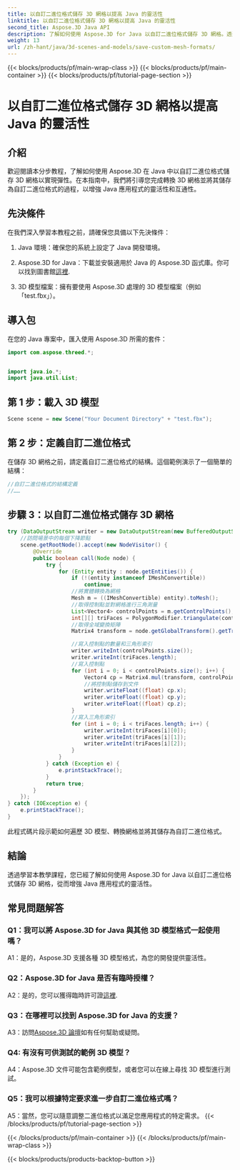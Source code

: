 ```yaml
---
title: 以自訂二進位格式儲存 3D 網格以提高 Java 的靈活性
linktitle: 以自訂二進位格式儲存 3D 網格以提高 Java 的靈活性
second_title: Aspose.3D Java API
description: 了解如何使用 Aspose.3D for Java 以自訂二進位格式儲存 3D 網格。透過此逐步教程增強 Java 應用程式的靈活性。
weight: 13
url: /zh-hant/java/3d-scenes-and-models/save-custom-mesh-formats/
---
```


{{< blocks/products/pf/main-wrap-class >}}
{{< blocks/products/pf/main-container >}}
{{< blocks/products/pf/tutorial-page-section >}}

# 以自訂二進位格式儲存 3D 網格以提高 Java 的靈活性

## 介紹

歡迎閱讀本分步教程，了解如何使用 Aspose.3D 在 Java 中以自訂二進位格式儲存 3D 網格以實現彈性。在本指南中，我們將引導您完成轉換 3D 網格並將其儲存為自訂二進位格式的過程，以增強 Java 應用程式的靈活性和互通性。

## 先決條件

在我們深入學習本教程之前，請確保您具備以下先決條件：

1. Java 環境：確保您的系統上設定了 Java 開發環境。

2.  Aspose.3D for Java：下載並安裝適用於 Java 的 Aspose.3D 函式庫。你可以找到圖書館[這裡](https://releases.aspose.com/3d/java/).

3. 3D 模型檔案：擁有要使用 Aspose.3D 處理的 3D 模型檔案（例如「test.fbx」）。

## 導入包

在您的 Java 專案中，匯入使用 Aspose.3D 所需的套件：

```java
import com.aspose.threed.*;


import java.io.*;
import java.util.List;
```

## 第 1 步：載入 3D 模型

```java
Scene scene = new Scene("Your Document Directory" + "test.fbx");
```

## 第 2 步：定義自訂二進位格式

在儲存 3D 網格之前，請定義自訂二進位格式的結構。這個範例演示了一個簡單的結構：

```java
//自訂二進位格式的結構定義
//……
```

## 步驟 3：以自訂二進位格式儲存 3D 網格

```java
try (DataOutputStream writer = new DataOutputStream(new BufferedOutputStream(new FileOutputStream("Your Document Directory" + "Save3DMeshesInCustomBinaryFormat_out")))) {
    //訪問場景中的每個下降節點
    scene.getRootNode().accept(new NodeVisitor() {
        @Override
        public boolean call(Node node) {
            try {
                for (Entity entity : node.getEntities()) {
                    if (!(entity instanceof IMeshConvertible))
                        continue;
                    //將實體轉換為網格
                    Mesh m = ((IMeshConvertible) entity).toMesh();
                    //取得控制點並對網格進行三角測量
                    List<Vector4> controlPoints = m.getControlPoints();
                    int[][] triFaces = PolygonModifier.triangulate(controlPoints, m.getPolygons());
                    //取得全域變換矩陣
                    Matrix4 transform = node.getGlobalTransform().getTransformMatrix();

                    //寫入控制點的數量和三角形索引
                    writer.writeInt(controlPoints.size());
                    writer.writeInt(triFaces.length);
                    //寫入控制點
                    for (int i = 0; i < controlPoints.size(); i++) {
                        Vector4 cp = Matrix4.mul(transform, controlPoints.get(i));
                        //將控制點儲存到文件
                        writer.writeFloat((float) cp.x);
                        writer.writeFloat((float) cp.y);
                        writer.writeFloat((float) cp.z);
                    }
                    //寫入三角形索引
                    for (int i = 0; i < triFaces.length; i++) {
                        writer.writeInt(triFaces[i][0]);
                        writer.writeInt(triFaces[i][1]);
                        writer.writeInt(triFaces[i][2]);
                    }
                }
            } catch (Exception e) {
                e.printStackTrace();
            }
            return true;
        }
    });
} catch (IOException e) {
    e.printStackTrace();
}
```

此程式碼片段示範如何遍歷 3D 模型、轉換網格並將其儲存為自訂二進位格式。

## 結論

透過學習本教學課程，您已經了解如何使用 Aspose.3D for Java 以自訂二進位格式儲存 3D 網格，從而增強 Java 應用程式的靈活性。

## 常見問題解答

### Q1：我可以將 Aspose.3D for Java 與其他 3D 模型格式一起使用嗎？

A1：是的，Aspose.3D 支援各種 3D 模型格式，為您的開發提供靈活性。

### Q2：Aspose.3D for Java 是否有臨時授權？

 A2：是的，您可以獲得臨時許可證[這裡](https://purchase.aspose.com/temporary-license/).

### Q3：在哪裡可以找到 Aspose.3D for Java 的支援？

 A3：訪問[Aspose.3D 論壇](https://forum.aspose.com/c/3d/18)如有任何幫助或疑問。

### Q4: 有沒有可供測試的範例 3D 模型？

A4：Aspose.3D 文件可能包含範例模型，或者您可以在線上尋找 3D 模型進行測試。

### Q5：我可以根據特定要求進一步自訂二進位格式嗎？

A5：當然，您可以隨意調整二進位格式以滿足您應用程式的特定需求。
{{< /blocks/products/pf/tutorial-page-section >}}

{{< /blocks/products/pf/main-container >}}
{{< /blocks/products/pf/main-wrap-class >}}

{{< blocks/products/products-backtop-button >}}
